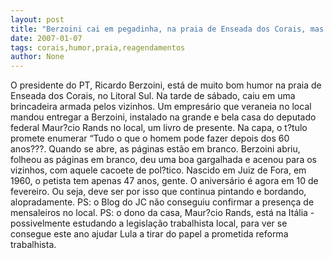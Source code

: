 ```yaml
---
layout: post
title: "Berzoini cai em pegadinha, na praia de Enseada dos Corais, mas reage com bom humor"
date: 2007-01-07
tags: corais,humor,praia,reagendamentos
author: None
---
```

O presidente do PT, Ricardo Berzoini, está de muito bom humor na praia de Enseada dos Corais, no Litoral Sul.
Na tarde de sábado, caiu em uma brincadeira armada pelos vizinhos.
Um empresário que veraneia no local mandou entregar a Berzoini, instalado na grande e bela casa do deputado federal Maur?cio Rands no local, um livro de presente.
Na capa, o t?tulo promete enumerar “Tudo o que o homem pode fazer depois dos 60 anos???.
Quando se abre, as páginas estão em branco.
Berzoini abriu, folheou as páginas em branco, deu uma boa gargalhada e acenou para os vizinhos, com aquele cacoete de pol?tico.
Nascido em Juiz de Fora, em 1960, o petista tem apenas 47 anos, gente. O aniversário é agora em 10 de fevereiro.
Ou seja, deve ser por isso que continua pintando e bordando, alopradamente.
PS: o Blog do JC não conseguiu confirmar a presença de mensaleiros no local.
PS: o dono da casa, Maur?cio Rands, está na Itália - possivelmente estudando a legislação trabalhista local, para ver se consegue este ano ajudar Lula a tirar do papel a prometida reforma trabalhista. 